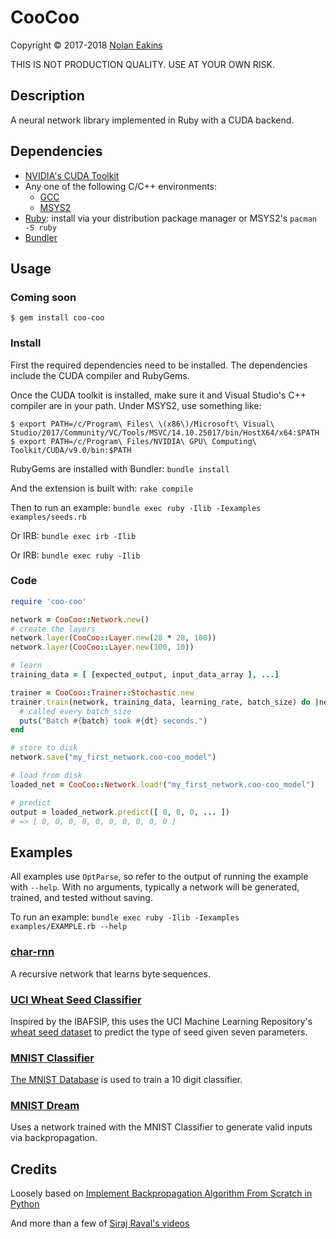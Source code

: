 CooCoo
==========

Copyright &copy; 2017-2018 [Nolan Eakins](mailto:sneakin+at+semanticgap.com)

THIS IS NOT PRODUCTION QUALITY. USE AT YOUR OWN RISK.


Description
----------

A neural network library implemented in Ruby with a CUDA backend.


Dependencies
-------------

* [NVIDIA's CUDA Toolkit](https://developer.nvidia.com/cuda-downloads)
* Any one of the following C/C++ environments:
  * [GCC](https://gcc.gnu.org/)
  * [MSYS2](http://www.msys2.org/)
* [Ruby](https://www.ruby-lang.org/): install via your distribution package manager or MSYS2's `pacman -S ruby`
* [Bundler](http://bundler.io/)


Usage
----------

### Coming soon

    $ gem install coo-coo


### Install

First the required dependencies need to be installed. The dependencies include the CUDA compiler and RubyGems.

Once the CUDA toolkit is installed, make sure it and Visual Studio's C++ compiler are in your path. Under MSYS2, use something like:

    $ export PATH=/c/Program\ Files\ \(x86\)/Microsoft\ Visual\ Studio/2017/Community/VC/Tools/MSVC/14.10.25017/bin/HostX64/x64:$PATH
    $ export PATH=/c/Program\ Files/NVIDIA\ GPU\ Computing\ Toolkit/CUDA/v9.0/bin:$PATH

RubyGems are installed with Bundler: `bundle install`

And the extension is built with: `rake compile`

Then to run an example: `bundle exec ruby -Ilib -Iexamples examples/seeds.rb`

Or IRB: `bundle exec irb -Ilib`

Or IRB: `bundle exec ruby -Ilib`


### Code

```ruby
require 'coo-coo'

network = CooCoo::Network.new()
# create the layers
network.layer(CooCoo::Layer.new(28 * 28, 100))
network.layer(CooCoo::Layer.new(100, 10))

# learn
training_data = [ [expected_output, input_data_array ], ...]

trainer = CooCoo::Trainer::Stochastic.new
trainer.train(network, training_data, learning_rate, batch_size) do |net, batch, dt|
  # called every batch_size
  puts("Batch #{batch} took #{dt} seconds.")
end

# store to disk
network.save("my_first_network.coo-coo_model")

# load from disk
loaded_net = CooCoo::Network.load!("my_first_network.coo-coo_model")

# predict
output = loaded_network.predict([ 0, 0, 0, ... ])
# => [ 0, 0, 0, 0, 0, 0, 0, 0, 0, 0 ]

```

Examples
----------

All examples use `OptParse`, so refer to the output of running the example with `--help`. With no arguments, typically a network will be generated, trained, and tested without saving.

To run an example: `bundle exec ruby -Ilib -Iexamples examples/EXAMPLE.rb --help`

### [char-rnn](examples/char-rnn.rb)

A recursive network that learns byte sequences.

### [UCI Wheat Seed Classifier](examples/seeds.rb)

Inspired by the IBAFSIP, this uses the UCI Machine Learning Repository's [wheat seed dataset](http://archive.ics.uci.edu/ml/datasets/seeds) to predict the type of seed given seven parameters.

### [MNIST Classifier](examples/mnist_classifier.rb)

[The MNIST Database](http://yann.lecun.com/exdb/mnist/) is used to train a 10 digit classifier.

### [MNIST Dream](examples/mnist_dream.rb)

Uses a network trained with the MNIST Classifier to generate valid inputs via backpropagation.


Credits
----------

Loosely based on [Implement Backpropagation Algorithm From Scratch in Python](http://machinelearningmastery.com/implement-backpropagation-algorithm-scratch-python/)

And more than a few of [Siraj Raval's videos](https://www.youtube.com/channel/UCWN3xxRkmTPmbKwht9FuE5A)
